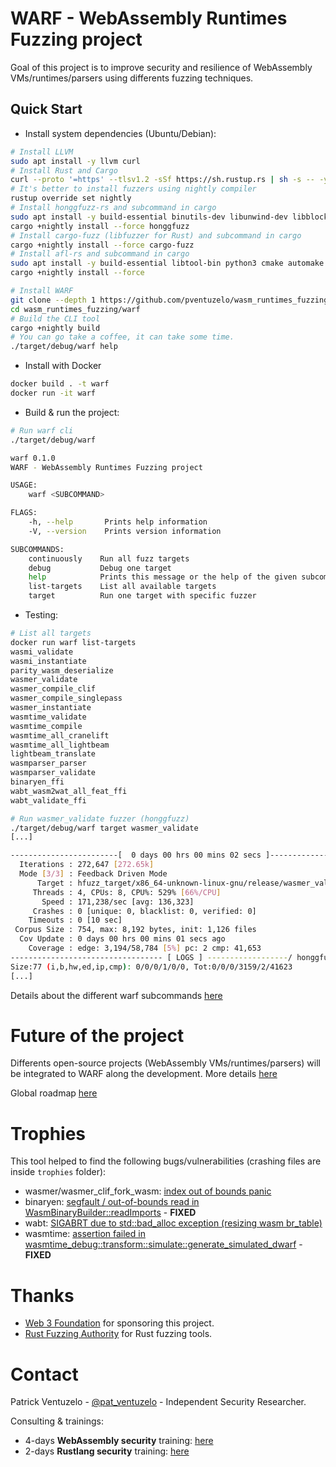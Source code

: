 # WARF - WebAssembly Runtimes Fuzzing project

Goal of this project is to improve security and resilience of WebAssembly VMs/runtimes/parsers using differents fuzzing techniques.

## Quick Start

- Install system dependencies (Ubuntu/Debian):
``` sh
# Install LLVM
sudo apt install -y llvm curl
# Install Rust and Cargo
curl --proto '=https' --tlsv1.2 -sSf https://sh.rustup.rs | sh -s -- -y --default-toolchain nightly
# It's better to install fuzzers using nightly compiler
rustup override set nightly
# Install honggfuzz-rs and subcommand in cargo
sudo apt install -y build-essential binutils-dev libunwind-dev libblocksruntime-dev
cargo +nightly install --force honggfuzz
# Install cargo-fuzz (libfuzzer for Rust) and subcommand in cargo
cargo +nightly install --force cargo-fuzz
# Install afl-rs and subcommand in cargo
sudo apt install -y build-essential libtool-bin python3 cmake automake bison libglib2.0-dev libpixman-1-dev clang python-setuptools
cargo +nightly install --force 

# Install WARF
git clone --depth 1 https://github.com/pventuzelo/wasm_runtimes_fuzzing
cd wasm_runtimes_fuzzing/warf
# Build the CLI tool
cargo +nightly build
# You can go take a coffee, it can take some time.
./target/debug/warf help
```

- Install with Docker
```sh
docker build . -t warf
docker run -it warf
```

- Build & run the project:
``` sh
# Run warf cli
./target/debug/warf

warf 0.1.0
WARF - WebAssembly Runtimes Fuzzing project

USAGE:
    warf <SUBCOMMAND>

FLAGS:
    -h, --help       Prints help information
    -V, --version    Prints version information

SUBCOMMANDS:
    continuously    Run all fuzz targets
    debug           Debug one target
    help            Prints this message or the help of the given subcommand(s)
    list-targets    List all available targets
    target          Run one target with specific fuzzer
```

- Testing:
``` sh
# List all targets
docker run warf list-targets
wasmi_validate
wasmi_instantiate
parity_wasm_deserialize
wasmer_validate
wasmer_compile_clif
wasmer_compile_singlepass
wasmer_instantiate
wasmtime_validate
wasmtime_compile
wasmtime_all_cranelift
wasmtime_all_lightbeam
lightbeam_translate
wasmparser_parser
wasmparser_validate
binaryen_ffi
wabt_wasm2wat_all_feat_ffi
wabt_validate_ffi

# Run wasmer_validate fuzzer (honggfuzz)
./target/debug/warf target wasmer_validate
[...]

------------------------[  0 days 00 hrs 00 mins 02 secs ]----------------------
  Iterations : 272,647 [272.65k]
  Mode [3/3] : Feedback Driven Mode
      Target : hfuzz_target/x86_64-unknown-linux-gnu/release/wasmer_validate
     Threads : 4, CPUs: 8, CPU%: 529% [66%/CPU]
       Speed : 171,238/sec [avg: 136,323]
     Crashes : 0 [unique: 0, blacklist: 0, verified: 0]
    Timeouts : 0 [10 sec]
 Corpus Size : 754, max: 8,192 bytes, init: 1,126 files
  Cov Update : 0 days 00 hrs 00 mins 01 secs ago
    Coverage : edge: 3,194/58,784 [5%] pc: 2 cmp: 41,653
---------------------------------- [ LOGS ] ------------------/ honggfuzz 2.0 /-
Size:77 (i,b,hw,ed,ip,cmp): 0/0/0/1/0/0, Tot:0/0/0/3159/2/41623
[...]
```

Details about the different warf subcommands [here](docs/warf_cli_tutorial.md)


# Future of the project

Differents open-source projects (WebAssembly VMs/runtimes/parsers) will be integrated to WARF along the development.
More details [here](docs/INTEGRATION.md)


Global roadmap [here](docs/ROADMAP.md)


# Trophies

This tool helped to find the following bugs/vulnerabilities (crashing files are inside `trophies` folder):

- wasmer/wasmer_clif_fork_wasm: [index out of bounds panic](https://github.com/wasmerio/wasmer/issues/1372)
- binaryen: [segfault / out-of-bounds read in WasmBinaryBuilder::readImports](https://github.com/WebAssembly/binaryen/issues/2751) - **FIXED**
- wabt: [SIGABRT due to std::bad_alloc exception (resizing wasm br_table)](https://github.com/WebAssembly/wabt/issues/1386)
- wasmtime: [assertion failed in wasmtime_debug::transform::simulate::generate_simulated_dwarf](https://github.com/bytecodealliance/wasmtime/issues/1506) - **FIXED**

# Thanks

- [Web 3 Foundation](https://web3.foundation/) for sponsoring this project.
- [Rust Fuzzing Authority](https://github.com/rust-fuzz) for Rust fuzzing tools.

# Contact

Patrick Ventuzelo - [@pat_ventuzelo](https://twitter.com/pat_ventuzelo) - Independent Security Researcher.

Consulting & trainings:
* 4-days **WebAssembly security** training: [here](https://webassembly-security.com/trainings/)
* 2-days **Rustlang security** training: [here](https://webassembly-security.com/rust-security-training/)

